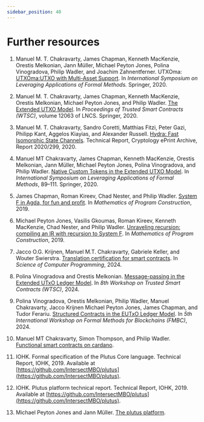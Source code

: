 ```yaml
---
sidebar_position: 40
---
```


# Further resources

1. Manuel M. T. Chakravarty, James Chapman, Kenneth MacKenzie, Orestis Melkonian, Jann Müller, Michael Peyton Jones, Polina Vinogradova, Philip Wadler, and Joachim Zahnentferner. UTXOma: [UTXOma:UTXO with Multi-Asset Support](https://iohk.io/en/research/library/papers/utxomautxo-with-multi-asset-support/). In *International Symposium on Leveraging Applications of Formal Methods.* Springer, 2020.

2. Manuel M. T. Chakravarty, James Chapman, Kenneth MacKenzie, Orestis Melkonian, Michael Peyton Jones, and Philip Wadler. [The Extended UTXO Model](https://iohk.io/en/research/library/papers/the-extended-utxo-model/). In *Proceedings of Trusted Smart Contracts (WTSC)*, volume 12063 of LNCS. Springer, 2020.

3. Manuel M. T. Chakravarty, Sandro Coretti, Matthias Fitzi, Peter Gazi, Philipp Kant, Aggelos Kiayias, and Alexander Russell. [Hydra: Fast Isomorphic State Channels](https://eprint.iacr.org/2020/299). Technical Report, Cryptology ePrint Archive, Report 2020/299, 2020.

4. Manuel MT Chakravarty, James Chapman, Kenneth MacKenzie, Orestis Melkonian, Jann Müller, Michael Peyton Jones, Polina Vinogradova, and Philip Wadler. [Native Custom Tokens in the Extended UTXO Model](https://iohk.io/en/research/library/papers/native-custom-tokens-in-the-extended-utxo-model/). In *International Symposium on Leveraging Applications of Formal Methods*, 89–111. Springer, 2020.

5. James Chapman, Roman Kireev, Chad Nester, and Philip Wadler. [System F in Agda, for fun and profit](https://iohk.io/en/research/library/papers/system-f-in-agda-for-fun-and-profit/). In *Mathematics of Program Construction*, 2019.

6. Michael Peyton Jones, Vasilis Gkoumas, Roman Kireev, Kenneth MacKenzie, Chad Nester, and Philip Wadler. [Unraveling recursion: compiling an IR with recursion to System F](https://iohk.io/en/research/library/papers/unraveling-recursion-compiling-an-ir-with-recursion-to-system-f/). In *Mathematics of Program Construction*, 2019.

7. Jacco O.G. Krijnen, Manuel M.T. Chakravarty, Gabriele Keller, and Wouter Swierstra. [Translation certification for smart contracts](https://webspace.science.uu.nl/~swier004/publications/2024-scp.pdf). In *Science of Computer Programming*, 2024.

8. Polina Vinogradova and Orestis Melkonian. [Message-passing in the Extended UTxO Ledger Model](https://iohk.io/en/research/library/papers/message-passing-in-the-extended-utxo-ledger-model/). In *8th Workshop on Trusted Smart Contracts (WTSC)*, 2024.

9. Polina Vinogradova, Orestis Melkonian, Philip Wadler, Manuel Chakravarty, Jacco Krijnen Michael Peyton Jones, James Chapman, and Tudor Ferariu. [Structured Contracts in the EUTxO Ledger Model](https://iohk.io/en/research/library/papers/structured-contracts-in-the-eutxo-ledger-model/). In *5th International Workshop on Formal Methods for Blockchains (FMBC)*, 2024.

10. Manuel MT Chakravarty, Simon Thompson, and Philip Wadler. [Functional smart contracts on cardano](https://www.youtube.com/watch?v=MpWeg6Fg0t8).

11. IOHK. Formal specification of the Plutus Core language. Technical Report, IOHK, 2019. Available at [https://github.com/IntersectMBO/plutus](https://github.com/IntersectMBO/plutus).

12. IOHK. Plutus platform technical report. Technical Report, IOHK, 2019. Available at [https://github.com/IntersectMBO/plutus](https://github.com/IntersectMBO/plutus).

13. Michael Peyton Jones and Jann Müller. [The plutus platform](https://www.youtube.com/watch?v=usMPt8KpBeI).
